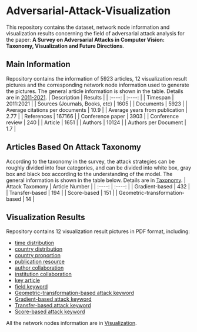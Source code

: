 # Adversarial-Attack-Visualization
This repository contains the dataset, network node information and visualization results concerning the field of adversarial attack analysis for the paper:   __A Survey on Adversarial Attacks in Computer Vision: Taxonomy, Visualization and Future Directions__.

Main Information
-----------------
Repository contains the information of 5923 articles, 12 visualization result pictures and the corresponding network node information used to generate the pictures. The general article information is shown in the table. Details are in [2011-2021](https://github.com/NanyunLengmu/Adversarial-Attack-Visualization/tree/main/Raw%20Data/2011-2021).
|  Description   | Results  |
|  :----:  | :----:  |
| Timespan  | 2011:2021 |
| Sources (Journals, Books, etc)  | 1605 |
|  Documents  | 5923  |
|  Average citations per documents  | 10.9  |
|  Average years from publication  | 2.77  |
|  References  | 167166  |
|  Conference paper  | 3903  |
|  Conference review  | 240  |
|  Article  | 1651  |
|  Authors  | 10124  |
|  Authors per Document  | 1.7  |

Articles Based On Attack Taxonomy
-----------------
According to the taxonomy in the survey, the attack strategies can be roughly divided into four categories, and can be divided into white box, gray box and black box according to the understanding of the model. The general information is shown in the table below. Details are in [Taxonomy](https://github.com/NanyunLengmu/Adversarial-Attack-Visualization/tree/main/Raw%20Data/Taxonomy).
|  Attack Taxomony   | Article Number  |
|  :----:  | :----:  |
|  Gradient-based  | 432  |
| Transfer-based  | 194 |
| Score-based  | 151 |
|  Geometric-transformation-based  | 14  |

Visualization Results
-----------------
Repository contains 12 visualization result pictures in PDF format, including:
* [time distribution](https://github.com/NanyunLengmu/Adversarial-Attack-Visualization/blob/main/Pics/time.pdf)
* [country distribution](https://github.com/NanyunLengmu/Adversarial-Attack-Visualization/blob/main/Pics/map.pdf)
* [country proportion](https://github.com/NanyunLengmu/Adversarial-Attack-Visualization/blob/main/Pics/prop.pdf)
* [publication resource](https://github.com/NanyunLengmu/Adversarial-Attack-Visualization/blob/main/Pics/Npub.pdf)
* [author collaboration](https://github.com/NanyunLengmu/Adversarial-Attack-Visualization/blob/main/Pics/author.pdf)
* [institution collaboration](https://github.com/NanyunLengmu/Adversarial-Attack-Visualization/blob/main/Pics/inst.pdf)
* [key article](https://github.com/NanyunLengmu/Adversarial-Attack-Visualization/blob/main/Pics/article.pdf)
* [field keyword](https://github.com/NanyunLengmu/Adversarial-Attack-Visualization/blob/main/Pics/keyword.pdf)
* [Geometric-transformation-based attack keyword](https://github.com/NanyunLengmu/Adversarial-Attack-Visualization/blob/main/Pics/Ngeo.pdf)
* [Gradient-based attack keyword](https://github.com/NanyunLengmu/Adversarial-Attack-Visualization/blob/main/Pics/Ngradient.pdf)
* [Transfer-based attack keyword](https://github.com/NanyunLengmu/Adversarial-Attack-Visualization/blob/main/Pics/Ntransfer.pdf)
* [Score-based attack keyword](https://github.com/NanyunLengmu/Adversarial-Attack-Visualization/blob/main/Pics/Nscore.pdf)


All the network nodes information are in [Visualization](https://github.com/NanyunLengmu/Adversarial-Attack-Visualization/tree/main/Visualization).
